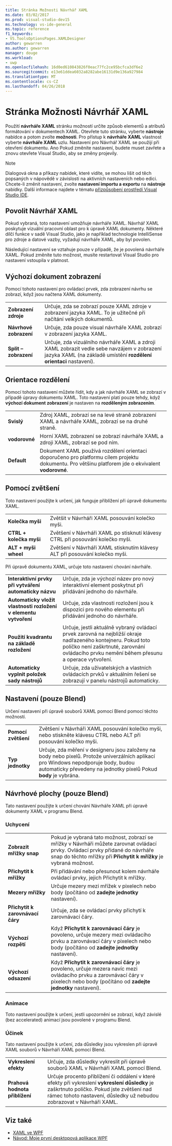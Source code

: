 ```yaml
---
title: Stránka Možnosti Návrhář XAML
ms.date: 03/02/2017
ms.prod: visual-studio-dev15
ms.technology: vs-ide-general
ms.topic: reference
f1_keywords:
- VS.ToolsOptionsPages.XAMLDesigner
author: gewarren
ms.author: gewarren
manager: douge
ms.workload:
- uwp
ms.openlocfilehash: 16d0ed610843826f0eac77fc2ce95bcfca3df6e2
ms.sourcegitcommit: e13e61ddea6032a8282abe16131d9e136a927984
ms.translationtype: MT
ms.contentlocale: cs-CZ
ms.lasthandoff: 04/26/2018
---
```

# <a name="xaml-designer-options-page"></a>Stránka Možnosti Návrhář XAML

Použití **návrháře XAML** stránku možností určíte způsob elementů a atributů formátování v dokumentech XAML. Otevřete tuto stránku, vyberte **nástroje** nabídce a potom zvolte **možnosti**. Pro přístup k **návrháře XAML** vlastnost vyberte **návrháře XAML** uzlu. Nastavení pro Návrhář XAML se použijí při otevření dokumentu. Ano Pokud změníte nastavení, budete muset zavřete a znovu otevřete Visual Studio, aby se změny projevily.

> [!NOTE]
> Dialogová okna a příkazy nabídek, které vidíte, se mohou lišit od těch popsaných v nápovědě v závislosti na aktivních nastaveních nebo edici. Chcete-li změnit nastavení, zvolte **nastavení importu a exportu** na **nástroje** nabídky. Další informace najdete v tématu [přizpůsobení prostředí Visual Studio IDE](../../ide/personalizing-the-visual-studio-ide.md).

## <a name="enable-xaml-designer"></a>Povolit Návrhář XAML

Pokud vybraná, toto nastavení umožňuje návrháře XAML. Návrhář XAML poskytuje vizuální pracovní oblast pro k úpravě XAML dokumenty. Některé dílčí funkce v sadě Visual Studio, jako je například technologie IntelliSense pro zdroje a datové vazby, vyžadují návrháře XAML, aby byl povolen.

Následující nastavení se vztahuje pouze v případě, že je povolená návrháře XAML. Pokud změníte tuto možnost, musíte restartovat Visual Studio pro nastavení vstoupila v platnost.

## <a name="default-document-view"></a>Výchozí dokument zobrazení

Pomocí tohoto nastavení pro ovládací prvek, zda zobrazení návrhu se zobrazí, když jsou načtena XAML dokumenty.

|||
|-|-|
|**Zobrazení zdroje**|Určuje, zda se zobrazí pouze XAML zdroje v zobrazení jazyka XAML. To je užitečné při načítání velkých dokumentů.|
|**Návrhové zobrazení**|Určuje, zda pouze visual návrháře XAML zobrazí v zobrazení jazyka XAML.|
|**Split – zobrazení**|Určuje, zda vizuálního návrháře XAML a zdroji XAML zobrazit vedle sebe navzájem v zobrazení jazyka XAML (na základě umístění **rozdělení orientaci** nastavení).|

## <a name="split-orientation"></a>Orientace rozdělení

Pomocí tohoto nastavení můžete řídit, kdy a jak návrháře XAML se zobrazí v případě úpravy dokumentu XAML. Toto nastavení platí pouze tehdy, když **výchozí dokument zobrazení** je nastaven na **rozděleným zobrazením**.

|||
|-|-|
|**Svislý**|Zdroj XAML, zobrazí se na levé straně zobrazení XAML a návrháře XAML, zobrazí se na druhé straně.|
|**vodorovné**|Horní XAML zobrazení se zobrazí návrháře XAML a zdroji XAML, zobrazí se pod ním.|
|**Default**|Dokument XAML používá rozdělení orientaci doporučeno pro platformu cílem projektu dokumentu. Pro většinu platforem jde o ekvivalent **vodorovné**.|

## <a name="zoom-by-using"></a>Pomocí zvětšení

Toto nastavení použijte k určení, jak funguje přiblížení při úpravě dokumentu XAML.

|||
|-|-|
|**Kolečka myši**|Zvětšit v Návrháři XAML posouvání kolečko myši.|
|**CTRL + kolečka myši**|Zvětšení v Návrháři XAML po stisknutí klávesy CTRL při posouvání kolečko myši.|
|**ALT + myši wheel**|Zvětšení v Návrháři XAML stisknutím klávesy ALT při posouvání kolečko myši.|

Při úpravě dokumentu XAML, určuje toto nastavení chování návrháře.

|||
|-|-|
|**Interaktivní prvky při vytváření automaticky názvu**|Určuje, zda je výchozí název pro nový interaktivní element poskytnut při přidávání jednoho do návrháře.|
|**Automaticky vložit vlastnosti rozložení v elementu vytvoření**|Určuje, zda vlastnosti rozložení jsou k dispozici pro nového elementu při přidávání jednoho do návrháře.|
|**Použití kvadrantu na základě rozložení**|Určuje, jestli aktuálně vybraný ovládací prvek zarovná na nejbližší okraje nadřazeného kontejneru. Pokud toto políčko není zaškrtnuté, zarovnání ovládacího prvku nemění během přesunu a operace vytvoření.|
|**Automaticky vyplnit položek sady nástrojů**|Určuje, zda uživatelských a vlastních ovládacích prvků v aktuálním řešení se zobrazují v panelu nástrojů automaticky.|

## <a name="settings-blend-only"></a>Nastavení (pouze Blend)

Určení nastavení při úpravě souborů XAML pomocí Blend pomocí těchto možností.

|||
|-|-|
|**Pomocí zvětšení**|Zvětšení v Návrháři XAML posouvání kolečko myši, nebo stiskněte klávesu CTRL nebo ALT při posouvání kolečko myši.|
|**Typ jednotky**|Určuje, zda měření v designeru jsou založeny na body nebo pixelů. Protože univerzálních aplikací pro Windows nepodporuje body, budou automaticky převedeny na jednotky pixelů Pokud **body** je vybrána.|

## <a name="artboard-blend-only"></a>Návrhové plochy (pouze Blend)

Tato nastavení použijte k určení chování Návrháře XAML při úpravě dokumenty XAML v programu Blend.

### <a name="snapping"></a>Uchycení

|||
|-|-|
|**Zobrazit mřížky snap**|Pokud je vybraná tato možnost, zobrazí se mřížky v Návrháři můžete zarovnat ovládací prvky. Ovládací prvky přidané do návrháře snap do těchto mřížky při **Přichytit k mřížky** je vybraná možnost.|
|**Přichytit k mřížky**|Při přidávání nebo přesunout kolem návrháře ovládací prvky, jejich Přichytit k mřížky.|
|**Mezery mřížky**|Určuje mezery mezi mřížek v pixelech nebo body (počítáno od **zadejte jednotky** nastavení).|
|**Přichytit k zarovnávací čáry**|Určuje, zda se ovládací prvky přichytí k zarovnávací čáry.|
|**Výchozí rozpětí**|Když **Přichytit k zarovnávací čáry** je povoleno, určuje mezery mezi ovládacího prvku a zarovnávací čáry v pixelech nebo body (počítáno od **zadejte jednotky** nastavení).|
|**Výchozí odsazení**|Když **Přichytit k zarovnávací čáry** je povoleno, určuje mezera navíc mezi ovládacího prvku a zarovnávací čáry v pixelech nebo body (počítáno od **zadejte jednotky** nastavení).|

### <a name="animation"></a>Animace

Toto nastavení použijte k určení, jestli upozornění se zobrazí, když závislé (bez accelerated) animací jsou povolené v programu Blend.

### <a name="effects"></a>Účinek

Tato nastavení použijte k určení, zda důsledky jsou vykreslen při úpravě XAML souborů v Návrháři XAML pomocí Blend.

|||
|-|-|
|**Vykreslení efekty**|Určuje, zda důsledky vykreslit při úpravě souborů XAML v Návrháři XAML pomocí Blend.|
|**Prahová hodnota přiblížení**|Určuje procento přiblížení či oddálení v které efekty při vykreslení **vykreslení důsledky** je zaškrtnuto políčko. Pokud jste zvětšení nad rámec tohoto nastavení, důsledky už nebudou zobrazovat v Návrháři XAML.|

## <a name="see-also"></a>Viz také

- [XAML ve WPF](/dotnet/framework/wpf/advanced/xaml-in-wpf)
- [Návod: Moje první desktopová aplikace WPF](/dotnet/framework/wpf/getting-started/walkthrough-my-first-wpf-desktop-application)